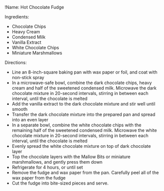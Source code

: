 !Name: Hot Chocolate Fudge

Ingredients:
- Chocolate Chips
- Heavy Cream
- Condensed Milk
- Vanilla Extract
- White Chocolate Chips
- Miniature Marshmallows

Directions:
- Line an 8-inch-square baking pan with wax paper or foil, and coat with non-stick spray
- In a microwave-safe bowl, combine the dark chocolate chips, heavy cream and half of the sweetened condensed milk. Microwave the dark chocolate mixture in 20-second intervals, stirring in between each interval, until the chocolate is melted
- Add the vanilla extract to the dark chocolate mixture and stir well until smooth
- Transfer the dark chocolate mixture into the prepared pan and spread into an even layer
- In a separate bowl, combine the white chocolate chips with the remaining half of the sweetened condensed milk. Microwave the white chocolate mixture in 20-second intervals, stirring in between each interval, until the chocolate is melted
- Evenly spread the white chocolate mixture on top of dark chocolate layer
- Top the chocolate layers with the Mallow Bits or miniature marshmallows, and gently press them down
- Refrigerate for 4 hours, or until set
- Remove the fudge and wax paper from the pan. Carefully peel all of the wax paper from the fudge
- Cut the fudge into bite-sized pieces and serve.

